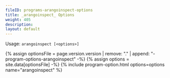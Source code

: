 ```yaml
---
fileID: programs-arangoinspect-options
title: _arangoinspect_ Options
weight: 405
description: 
layout: default
---
```

Usage: `arangoinspect [<options>]`

{% assign optionsFile = page.version.version | remove: "." | append: "-program-options-arangoinspect" -%}
{% assign options = site.data[optionsFile] -%}
{% include program-option.html options=options name="arangoinspect" %}
